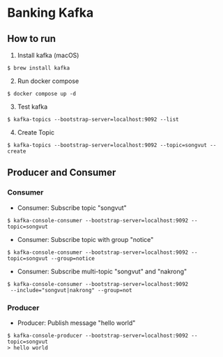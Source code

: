 # Banking Kafka

## How to run

1. Install kafka (macOS)
```
$ brew install kafka
```

2. Run docker compose
```
$ docker compose up -d
```

3. Test kafka
```
$ kafka-topics --bootstrap-server=localhost:9092 --list
```

4. Create Topic
```
$ kafka-topics --bootstrap-server=localhost:9092 --topic=songvut --create
```

## Producer and Consumer

### Consumer

- Consumer: Subscribe topic "songvut"
```
$ kafka-console-consumer --bootstrap-server=localhost:9092 --topic=songvut
```

- Consumer: Subscribe topic with group "notice"
```
$ kafka-console-consumer --bootstrap-server=localhost:9092 --topic=songvut --group=notice
```

- Consumer: Subscribe multi-topic "songvut" and "nakrong"
```
$ kafka-console-consumer --bootstrap-server=localhost:9092
 --include="songvut|nakrong" --group=not
```

### Producer

- Producer: Publish message "hello world"
```
$ kafka-console-producer --bootstrap-server=localhost:9092 --topic=songvut
> hello world
```